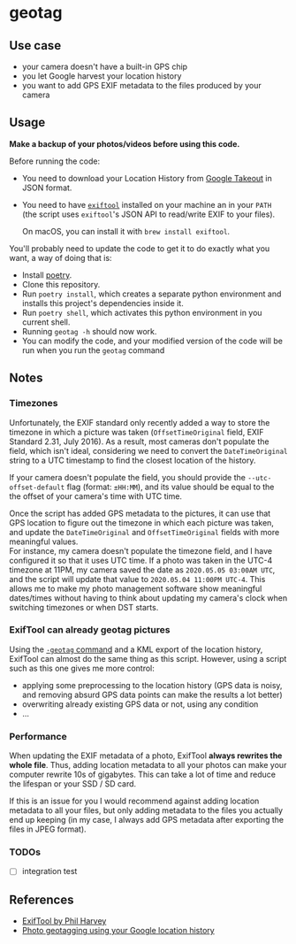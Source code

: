 # geotag

## Use case

- your camera doesn't have a built-in GPS chip
- you let Google harvest your location history
- you want to add GPS EXIF metadata to the files produced by your camera

## Usage

**Make a backup of your photos/videos before using this code.**

Before running the code:

- You need to download your Location History from [Google Takeout](https://takeout.google.com/settings/takeout) in JSON format.

- You need to have [`exiftool`](https://exiftool.org/) installed on your machine an in your `PATH` (the script uses `exiftool`'s JSON API to read/write EXIF to your files).

  On macOS, you can install it with `brew install exiftool`.

You'll probably need to update the code to get it to do exactly what you want, a way of doing that is:

- Install [poetry](https://python-poetry.org/).
- Clone this repository.
- Run `poetry install`, which creates a separate python environment and installs this project's dependencies inside it.
- Run `poetry shell`, which activates this python environment in you current shell.
- Running `geotag -h` should now work.
- You can modify the code, and your modified version of the code will be run when you run the `geotag` command

## Notes

### Timezones

Unfortunately, the EXIF standard only recently added a way to store the timezone in which a picture was taken (`OffsetTimeOriginal` field, EXIF Standard 2.31, July 2016). As a result, most cameras don't populate the field, which isn't ideal, considering we need to convert the `DateTimeOriginal` string to a UTC timestamp to find the closest location of the history.

If your camera doesn't populate the field, you should provide the `--utc-offset-default` flag (format: `±HH:MM`), and its value should be equal to the the offset of your camera's time with UTC time.

Once the script has added GPS metadata to the pictures, it can use that GPS location to figure out the timezone in which each picture was taken, and update the `DateTimeOriginal` and `OffsetTimeOriginal` fields with more meaningful values.  
For instance, my camera doesn't populate the timezone field, and I have configured it so that it uses UTC time. If a photo was taken in the UTC-4 timezone at 11PM, my camera saved the date as `2020.05.05 03:00AM UTC`, and the script will update that value to `2020.05.04 11:00PM UTC-4`. This allows me to make my photo management software show meaningful dates/times without having to think about updating my camera's clock when switching timezones or when DST starts.

### ExifTool can already geotag pictures

Using the [`-geotag` command](https://exiftool.org/geotag.html#geotag) and a KML export of the location history, ExifTool can almost do the same thing as this script. However, using a script such as this one gives me more control:

- applying some preprocessing to the location history (GPS data is noisy, and removing absurd GPS data points can make the results a lot better)
- overwriting already existing GPS data or not, using any condition
- ...

### Performance

When updating the EXIF metadata of a photo, ExifTool **always rewrites the whole file**. Thus, adding location metadata to all your photos can make your computer rewrite 10s of gigabytes. This can take a lot of time and reduce the lifespan or your SSD / SD card.

If this is an issue for you I would recommend against adding location metadata to all your files, but only adding metadata to the files you actually end up keeping (in my case, I always add GPS metadata after exporting the files in JPEG format).

### TODOs

- [ ] integration test

## References

- [ExifTool by Phil Harvey](https://exiftool.org/)
- [Photo geotagging using your Google location history](https://chuckleplant.github.io/2018/07/23/google-photos-geotag.html)
